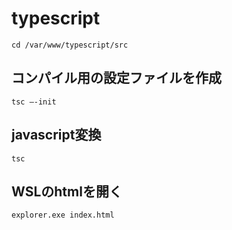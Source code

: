 # typescript
```
cd /var/www/typescript/src
```

## コンパイル用の設定ファイルを作成
```
tsc –-init
```
## javascript変換
```
tsc
```
## WSLのhtmlを開く 
```
explorer.exe index.html
```